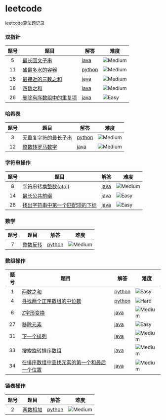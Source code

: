 # leetcode
leetcode算法题记录



### 双指针

| 题号 | 题目                                                         | 解答                                                         | 难度                                                         |
| :--: | ------------------------------------------------------------ | ------------------------------------------------------------ | ------------------------------------------------------------ |
|  5   | [最长回文子串](https://github.com/zhichuqwq/leetcode/blob/main/双指针/005.最长回文子串/question.md) | [java](https://github.com/zhichuqwq/leetcode/blob/main/双指针/005.最长回文子串/Solution.java) | ![Medium](https://img.shields.io/badge/Medium-f0ad4e.svg?style=flat) |
|  11  | [盛最多水的容器](https://github.com/zhichuqwq/leetcode/tree/main/双指针/011.盛最多水的容器/question.md) | [python](https://github.com/zhichuqwq/leetcode/blob/main/双指针/011.盛最多水的容器/Solution.py) | ![Medium](https://img.shields.io/badge/Medium-f0ad4e.svg?style=flat) |
|  16  | [最接近的三数之和](https://github.com/zhichuqwq/leetcode/tree/main/双指针/016.最接近的三数之和/question.md) | [java](https://github.com/zhichuqwq/leetcode/blob/main/双指针/016.最接近的三数之和/Solution.java) | ![Medium](https://img.shields.io/badge/Medium-f0ad4e.svg?style=flat) |
|  18  | [四数之和](https://github.com/zhichuqwq/leetcode/tree/main/双指针/018.四数之和/question.md) | [java](https://github.com/zhichuqwq/leetcode/blob/main/双指针/018.四数之和/Solution.java) | ![Medium](https://img.shields.io/badge/Medium-f0ad4e.svg?style=flat) |
|  26  | [删除有序数组中的重复项](https://github.com/zhichuqwq/leetcode/tree/main/双指针/026.删除有序数组中的重复项/question.md) | [java](https://github.com/zhichuqwq/leetcode/blob/main/双指针/026.删除有序数组中的重复项/Solution.java) | ![Easy](https://img.shields.io/badge/Easy-5cb85c.svg?style=flat) |



### 哈希表

| 题号 | 题目                                                         | 解答                                                         | 难度                                                         |
| :--: | ------------------------------------------------------------ | ------------------------------------------------------------ | ------------------------------------------------------------ |
|  3   | [无重复字符的最长子串](https://github.com/zhichuqwq/leetcode/tree/main/哈希表/003.无重复字符的最长子串/question.md) | [python](https://github.com/zhichuqwq/leetcode/blob/main/哈希表/003.无重复字符的最长子串/Solution.py) | ![Medium](https://img.shields.io/badge/Medium-f0ad4e.svg?style=flat) |
|  12  | [整数转罗马数字](https://github.com/zhichuqwq/leetcode/tree/main/哈希表/012.整数转罗马数字/question.md) | [java](https://github.com/zhichuqwq/leetcode/blob/main/哈希表/012.整数转罗马数字/Solution.java) | ![Medium](https://img.shields.io/badge/Medium-f0ad4e.svg?style=flat) |



### 字符串操作

| 题号 | 题目                                                         | 解答                                                         | 难度                                                         |
| :--: | ------------------------------------------------------------ | ------------------------------------------------------------ | ------------------------------------------------------------ |
|  8   | [字符串转换整数(atoi)](https://github.com/zhichuqwq/leetcode/tree/main/字符串操作/008.字符串转换整数(atoi)/question.md) | [java](https://github.com/zhichuqwq/leetcode/blob/main/字符串操作/008.字符串转换整数(atoi)/Solution.java) | ![Medium](https://img.shields.io/badge/Medium-f0ad4e.svg?style=flat) |
|  14  | [最长公共前缀](https://github.com/zhichuqwq/leetcode/tree/main/字符串操作/014.最长公共前缀/question.md) | [java](https://github.com/zhichuqwq/leetcode/blob/main/字符串操作/014.最长公共前缀/Solution.java) | ![Easy](https://img.shields.io/badge/Easy-5cb85c.svg?style=flat) |
|  28  | [找出字符串中第一个匹配项的下标](https://github.com/zhichuqwq/leetcode/blob/main/字符串操作/028.找出字符串中第一个匹配项的下标/question.md) | [java](https://github.com/zhichuqwq/leetcode/blob/main/字符串操作/028.找出字符串中第一个匹配项的下标/Solution.java) | ![Easy](https://img.shields.io/badge/Easy-5cb85c.svg?style=flat) |



### 数学

| 题号 | 题目                                                         | 解答                                                         | 难度                                                         |
| :--: | ------------------------------------------------------------ | ------------------------------------------------------------ | ------------------------------------------------------------ |
|  7   | [整数反转](https://github.com/zhichuqwq/leetcode/blob/main/数学/007.整数反转/question.md) | [python](https://github.com/zhichuqwq/leetcode/blob/main/数学/007.整数反转/Solution.py) | ![Medium](https://img.shields.io/badge/Medium-f0ad4e.svg?style=flat) |



### 数组操作

| 题号 | 题目                                                         | 解答                                                         | 难度                                                         |
| :--: | ------------------------------------------------------------ | ------------------------------------------------------------ | ------------------------------------------------------------ |
|  1   | [两数之和](https://github.com/zhichuqwq/leetcode/tree/main/数组操作/001.两数之和/question.md) | [python](https://github.com/zhichuqwq/leetcode/blob/main/数组操作/001.两数之和/Solution.py) | ![Easy](https://img.shields.io/badge/Easy-5cb85c.svg?style=flat) |
|  4   | [寻找两个正序数组的中位数](https://github.com/zhichuqwq/leetcode/blob/main/数组操作/004.寻找两个正序数组的中位数/question.md) | [python](https://github.com/zhichuqwq/leetcode/blob/main/数组操作/004.寻找两个正序数组的中位数/Solution.py) | ![Hard](https://img.shields.io/badge/Hard-d9534f.svg?style=flat) |
|  6   | [Z字形变换](https://github.com/zhichuqwq/leetcode/tree/main/数组操作/006.Z字形变换/question.md) | [java](https://github.com/zhichuqwq/leetcode/blob/main/数组操作/006.Z字形变换/Solution.java) | ![Medium](https://img.shields.io/badge/Medium-f0ad4e.svg?style=flat) |
|  27  | [移除元素](https://github.com/zhichuqwq/leetcode/tree/main/数组操作/027.移除元素/question.md) | [java](https://github.com/zhichuqwq/leetcode/blob/main/数组操作/027.移除元素/Solution.java) | ![Easy](https://img.shields.io/badge/Easy-5cb85c.svg?style=flat) |
|  31  | [下一个排列](https://github.com/zhichuqwq/leetcode/tree/main/数组操作/031.下一个排列/question.md) | [java](https://github.com/zhichuqwq/leetcode/blob/main/数组操作/031.下一个排列/Solution.java) | ![Medium](https://img.shields.io/badge/Medium-f0ad4e.svg?style=flat) |
|  33  | [搜索旋转排序数组](https://github.com/zhichuqwq/leetcode/tree/main/数组操作/033.搜索旋转排序数组/question.md) | [java](https://github.com/zhichuqwq/leetcode/blob/main/数组操作/033.搜索旋转排序数组/Solution.java) | ![Medium](https://img.shields.io/badge/Medium-f0ad4e.svg?style=flat) |
|  34  | [在排序数组中查找元素的第一个和最后一个位置](https://github.com/zhichuqwq/leetcode/blob/main/数组操作/034.在排序数组中查找元素的第一个和最后一个位置/question.md) | [java](https://github.com/zhichuqwq/leetcode/blob/main/数组操作/034.在排序数组中查找元素的第一个和最后一个位置/Solution.java) | ![Medium](https://img.shields.io/badge/Medium-f0ad4e.svg?style=flat) |



### 链表操作

| 题号 | 题目                                                         | 解答                                                         | 难度                                                         |
| :--: | ------------------------------------------------------------ | ------------------------------------------------------------ | ------------------------------------------------------------ |
|  2   | [两数相加](https://github.com/zhichuqwq/leetcode/blob/main/链表操作/002.两数相加/question.md) | [python](https://github.com/zhichuqwq/leetcode/blob/main/链表操作/002.两数相加/Solution.py) | ![Medium](https://img.shields.io/badge/Medium-f0ad4e.svg?style=flat) |

